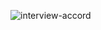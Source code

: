 ![interview-accord](https://github.com/user-attachments/assets/0f16051c-bfe4-49c1-817d-f7a1b251df14)
